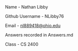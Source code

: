 Name - Nathan Libby

Github Username - NLibby76

Email - nl889418@ohio.edu

Answers recorded in Answers.md

Class - CS 2400
